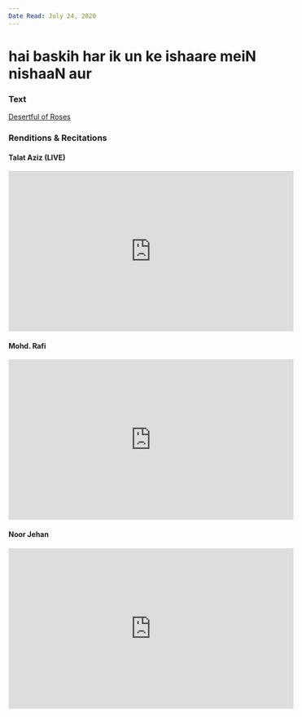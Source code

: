 ```yaml
---
Date Read: July 24, 2020
---
```


# hai baskih har ik un ke ishaare meiN nishaaN aur

### Text
[Desertful of Roses](http://www.columbia.edu/itc/mealac/pritchett/00ghalib/062/index_062.html)

### Renditions & Recitations

#### Talat Aziz (LIVE)

<iframe width="560" height="315" src="https://www.youtube.com/embed/cMnJ7HzxiUM" title="YouTube video player" frameborder="0" allow="accelerometer; autoplay; clipboard-write; encrypted-media; gyroscope; picture-in-picture" allowfullscreen></iframe>

#### Mohd. Rafi

<iframe width="560" height="315" src="https://www.youtube.com/embed/lPXkn-XyKUQ" title="YouTube video player" frameborder="0" allow="accelerometer; autoplay; clipboard-write; encrypted-media; gyroscope; picture-in-picture" allowfullscreen></iframe>

#### Noor Jehan

<iframe width="560" height="315" src="https://www.youtube.com/embed/S-QxO6D8vvk" title="YouTube video player" frameborder="0" allow="accelerometer; autoplay; clipboard-write; encrypted-media; gyroscope; picture-in-picture" allowfullscreen></iframe>

